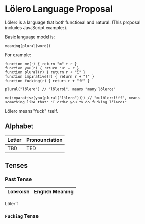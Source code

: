 # Lölero Language Proposal

Lölero is a language that both functional and natural. (This proposal includes JavaScript examples).

Basic language model is:

```
meaning(plural(word))
```

For example:

```
function me(r) { return "m" + r }
function you(r) { return "u" + r }
function plural(r) { return r + "ǐ" }
function imparative(r) { return r + "!" }
function fucking(r) { return r + "ff" }

plural("lölero") // "löleroǐ", means "many löleros"

me(imparative(you(plural("lölero")))) // "mulöleroǐ!ff", means something like that: "I order you to do fucking löleros"
```

Lölero means "fuck" itself.

## Alphabet

Letter | Pronounciation
------ | --------------
TBD | TBD

## Tenses

### Past Tense

Löleroish | English Meaning
--------- | ---------------
Lölerff

### `Fucking` Tense
